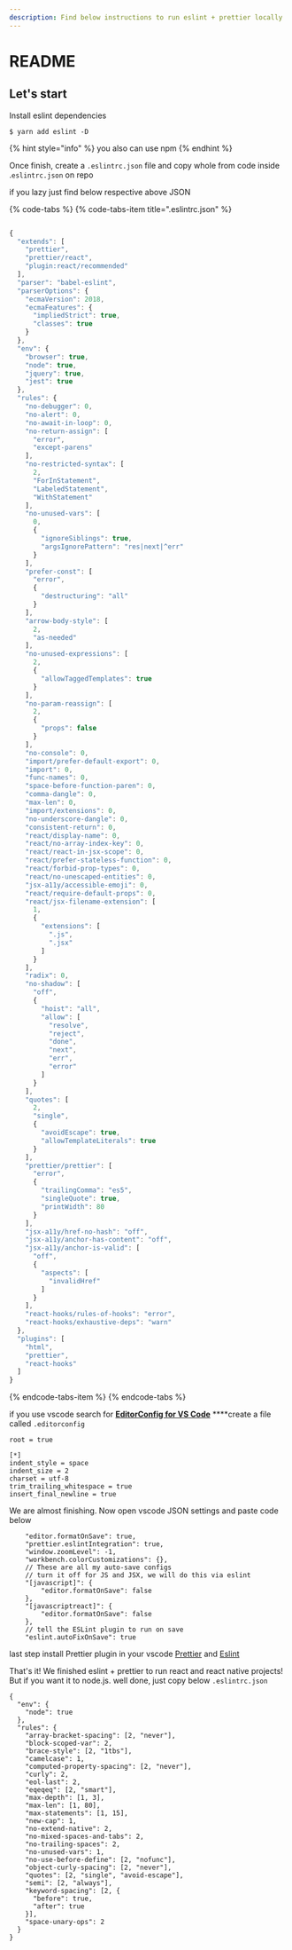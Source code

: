 ```yaml
---
description: Find below instructions to run eslint + prettier locally
---
```


# README

## Let's start

Install eslint dependencies

```
$ yarn add eslint -D
```

{% hint style="info" %}
 you also can use npm 
{% endhint %}

Once finish, create a `.eslintrc.json` file and copy whole from code inside .`eslintrc.json` on repo

if you lazy just find below respective above JSON

{% code-tabs %}
{% code-tabs-item title=".eslintrc.json" %}
```javascript

{
  "extends": [
    "prettier",
    "prettier/react",
    "plugin:react/recommended"
  ],
  "parser": "babel-eslint",
  "parserOptions": {
    "ecmaVersion": 2018,
    "ecmaFeatures": {
      "impliedStrict": true,
      "classes": true
    }
  },
  "env": {
    "browser": true,
    "node": true,
    "jquery": true,
    "jest": true
  },
  "rules": {
    "no-debugger": 0,
    "no-alert": 0,
    "no-await-in-loop": 0,
    "no-return-assign": [
      "error",
      "except-parens"
    ],
    "no-restricted-syntax": [
      2,
      "ForInStatement",
      "LabeledStatement",
      "WithStatement"
    ],
    "no-unused-vars": [
      0,
      {
        "ignoreSiblings": true,
        "argsIgnorePattern": "res|next|^err"
      }
    ],
    "prefer-const": [
      "error",
      {
        "destructuring": "all"
      }
    ],
    "arrow-body-style": [
      2,
      "as-needed"
    ],
    "no-unused-expressions": [
      2,
      {
        "allowTaggedTemplates": true
      }
    ],
    "no-param-reassign": [
      2,
      {
        "props": false
      }
    ],
    "no-console": 0,
    "import/prefer-default-export": 0,
    "import": 0,
    "func-names": 0,
    "space-before-function-paren": 0,
    "comma-dangle": 0,
    "max-len": 0,
    "import/extensions": 0,
    "no-underscore-dangle": 0,
    "consistent-return": 0,
    "react/display-name": 0,
    "react/no-array-index-key": 0,
    "react/react-in-jsx-scope": 0,
    "react/prefer-stateless-function": 0,
    "react/forbid-prop-types": 0,
    "react/no-unescaped-entities": 0,
    "jsx-a11y/accessible-emoji": 0,
    "react/require-default-props": 0,
    "react/jsx-filename-extension": [
      1,
      {
        "extensions": [
          ".js",
          ".jsx"
        ]
      }
    ],
    "radix": 0,
    "no-shadow": [
      "off",
      {
        "hoist": "all",
        "allow": [
          "resolve",
          "reject",
          "done",
          "next",
          "err",
          "error"
        ]
      }
    ],
    "quotes": [
      2,
      "single",
      {
        "avoidEscape": true,
        "allowTemplateLiterals": true
      }
    ],
    "prettier/prettier": [
      "error",
      {
        "trailingComma": "es5",
        "singleQuote": true,
        "printWidth": 80
      }
    ],
    "jsx-a11y/href-no-hash": "off",
    "jsx-a11y/anchor-has-content": "off",
    "jsx-a11y/anchor-is-valid": [
      "off",
      {
        "aspects": [
          "invalidHref"
        ]
      }
    ],
    "react-hooks/rules-of-hooks": "error",
    "react-hooks/exhaustive-deps": "warn"
  },
  "plugins": [
    "html",
    "prettier",
    "react-hooks"
  ]
}

```
{% endcode-tabs-item %}
{% endcode-tabs %}

if you use vscode search for [**EditorConfig for VS Code**](https://marketplace.visualstudio.com/items?itemName=EditorConfig.EditorConfig) ****create a file called `.editorconfig`

```text
root = true

[*]
indent_style = space
indent_size = 2
charset = utf-8
trim_trailing_whitespace = true
insert_final_newline = true

```

We are almost finishing. Now open vscode JSON settings and paste code below

```text
    "editor.formatOnSave": true,
    "prettier.eslintIntegration": true,
    "window.zoomLevel": -1,
    "workbench.colorCustomizations": {},
    // These are all my auto-save configs
    // turn it off for JS and JSX, we will do this via eslint
    "[javascript]": {
        "editor.formatOnSave": false
    },
    "[javascriptreact]": {
        "editor.formatOnSave": false
    },
    // tell the ESLint plugin to run on save
    "eslint.autoFixOnSave": true 
```

last step install Prettier plugin in your vscode [Prettier](https://marketplace.visualstudio.com/items?itemName=esbenp.prettier-vscode) and [Eslint](https://marketplace.visualstudio.com/items?itemName=dbaeumer.vscode-eslint)

That's it! We finished eslint + prettier to run react and react native projects! But if you want it to node.js. well done, just copy below `.eslintrc.json` 

```text
{
  "env": {
    "node": true
  },
  "rules": {
    "array-bracket-spacing": [2, "never"],
    "block-scoped-var": 2,
    "brace-style": [2, "1tbs"],
    "camelcase": 1,
    "computed-property-spacing": [2, "never"],
    "curly": 2,
    "eol-last": 2,
    "eqeqeq": [2, "smart"],
    "max-depth": [1, 3],
    "max-len": [1, 80],
    "max-statements": [1, 15],
    "new-cap": 1,
    "no-extend-native": 2,
    "no-mixed-spaces-and-tabs": 2,
    "no-trailing-spaces": 2,
    "no-unused-vars": 1,
    "no-use-before-define": [2, "nofunc"],
    "object-curly-spacing": [2, "never"],
    "quotes": [2, "single", "avoid-escape"],
    "semi": [2, "always"],
    "keyword-spacing": [2, {
      "before": true,
      "after": true
    }],
    "space-unary-ops": 2
  }
}

```

